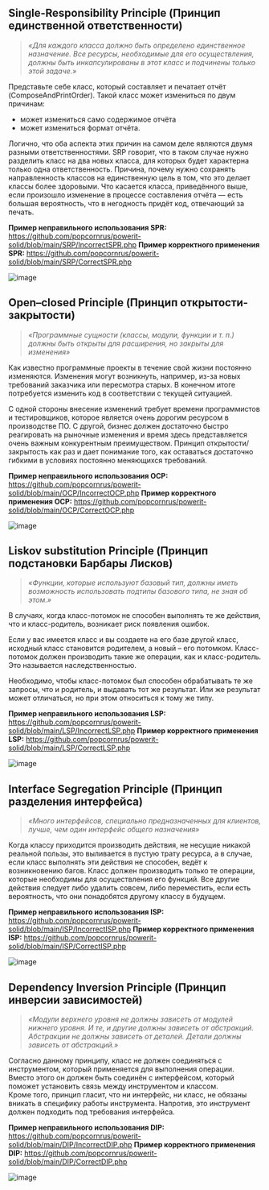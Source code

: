 ## Single-Responsibility Principle (Принцип единственной ответственности)

> *«Для каждого класса должно быть определено единственное назначение. Все ресурсы, необходимые для его осуществления, должны быть инкапсулированы в этот класс и подчинены только этой задаче.»*

Представьте себе класс, который составляет и печатает отчёт (ComposeAndPrintOrder). Такой класс может измениться по двум причинам:
* может измениться само содержимое отчёта
* может измениться формат отчёта.

Логично, что оба аспекта этих причин на самом деле являются двумя разными ответственностями. SRP говорит, что в таком случае нужно разделить класс на два новых класса, для которых будет характерна только одна ответственность. Причина, почему нужно сохранять направленность классов на единственную цель в том, что это делает классы более здоровыми. Что касается класса, приведённого выше, если произошло изменение в процессе составления отчёта — есть большая вероятность, что в негодность придёт код, отвечающий за печать.

**Пример неправильного использования SPR:**
https://github.com/popcornrus/powerit-solid/blob/main/SRP/IncorrectSPR.php
**Пример корректного применения SPR:**
https://github.com/popcornrus/powerit-solid/blob/main/SRP/CorrectSPR.php

![image](https://user-images.githubusercontent.com/32881606/216320479-900b8a2a-1ffa-4123-9e04-3489fd40e733.png)

## Open–closed Principle (Принцип открытости-закрытости)

> *«Программные сущности (классы, модули, функции и т. п.) должны быть открыты для расширения, но закрыты для изменения»*

Как известно программные проекты в течение свой жизни постоянно изменяются. Изменения могут возникнуть, например, из-за новых требований заказчика или пересмотра старых. В конечном итоге потребуется изменить код в соответствии с текущей ситуацией.

С одной стороны внесение изменений требует времени программистов и тестировщиков, которое является очень дорогим ресурсом в производстве ПО. С другой, бизнес должен достаточно быстро реагировать на рыночные изменения и время здесь представляется очень важным конкурентным преимуществом.
Принцип открытости/закрытость как раз и дает понимание того, как оставаться достаточно гибкими в условиях постоянно меняющихся требований.

**Пример неправильного использования OCP:**
https://github.com/popcornrus/powerit-solid/blob/main/OCP/IncorrectOCP.php
**Пример корректного применения OCP:**
https://github.com/popcornrus/powerit-solid/blob/main/OCP/CorrectOCP.php

![image](https://user-images.githubusercontent.com/32881606/216320560-ccce8622-7420-4c69-881d-f325fe076c18.png)

## Liskov substitution Principle (Принцип подстановки Барбары Лисков)

> *«Функции, которые используют базовый тип, должны иметь возможность использовать подтипы базового типа, не зная об этом.»*

В случаях, когда класс-потомок не способен выполнять те же действия, что и класс-родитель, возникает риск появления ошибок.

Если у вас имеется класс и вы создаете на его базе другой класс, исходный класс становится родителем, а новый – его потомком. Класс-потомок должен производить такие же операции, как и класс-родитель. Это называется наследственностью.

Необходимо, чтобы класс-потомок был способен обрабатывать те же запросы, что и родитель, и выдавать тот же результат. Или же результат может отличаться, но при этом относиться к тому же типу.

**Пример неправильного использования LSP:**
https://github.com/popcornrus/powerit-solid/blob/main/LSP/IncorrectLSP.php
**Пример корректного применения LSP:**
https://github.com/popcornrus/powerit-solid/blob/main/LSP/CorrectLSP.php

![image](https://user-images.githubusercontent.com/32881606/216320637-a666dd33-e2e0-4afd-ab30-abd5d5b12c82.png)

## Interface Segregation Principle (Принцип разделения интерфейса)

> *«Много интерфейсов, специально предназначенных для клиентов, лучше, чем один интерфейс общего назначения»*

Когда классу приходится производить действия, не несущие никакой реальной пользы, это выливается в пустую трату ресурса, а в случае, если класс выполнять эти действия не способен, ведёт к возникновению багов.
Класс должен производить только те операции, которые необходимы для осуществления его функций. Все другие действия следует либо удалить совсем, либо переместить, если есть вероятность, что они понадобятся другому классу в будущем.

**Пример неправильного использования ISP:**
https://github.com/popcornrus/powerit-solid/blob/main/ISP/IncorrectISP.php
**Пример корректного применения ISP:**
https://github.com/popcornrus/powerit-solid/blob/main/ISP/CorrectISP.php

![image](https://user-images.githubusercontent.com/32881606/216320671-489a5442-1ae0-46dc-bee1-723a086925ef.png)

## Dependency Inversion Principle (Принцип инверсии зависимостей)

> *«Модули верхнего уровня не должны зависеть от модулей нижнего уровня. И те, и другие должны зависеть от абстракций. Абстракции не должны зависеть от деталей. Детали должны зависеть от абстракций.»*

Согласно данному принципу, класс не должен соединяться с инструментом, который применяется для выполнения операции. Вместо этого он должен быть соединён с интерфейсом, который поможет установить связь между инструментом и классом.  
Кроме того, принцип гласит, что ни интерфейс, ни класс, не обязаны вникать в специфику работы инструмента. Напротив, это инструмент должен подходить под требования интерфейса.

**Пример неправильного использования DIP:**
https://github.com/popcornrus/powerit-solid/blob/main/DIP/IncorrectDIP.php
**Пример корректного применения DIP:**
https://github.com/popcornrus/powerit-solid/blob/main/DIP/CorrectDIP.php

![image](https://user-images.githubusercontent.com/32881606/216320701-70cf7788-9773-417f-90be-8770e27b9111.png)

